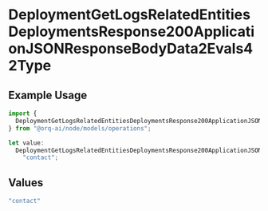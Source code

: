 # DeploymentGetLogsRelatedEntitiesDeploymentsResponse200ApplicationJSONResponseBodyData2Evals42Type

## Example Usage

```typescript
import {
  DeploymentGetLogsRelatedEntitiesDeploymentsResponse200ApplicationJSONResponseBodyData2Evals42Type,
} from "@orq-ai/node/models/operations";

let value:
  DeploymentGetLogsRelatedEntitiesDeploymentsResponse200ApplicationJSONResponseBodyData2Evals42Type =
    "contact";
```

## Values

```typescript
"contact"
```